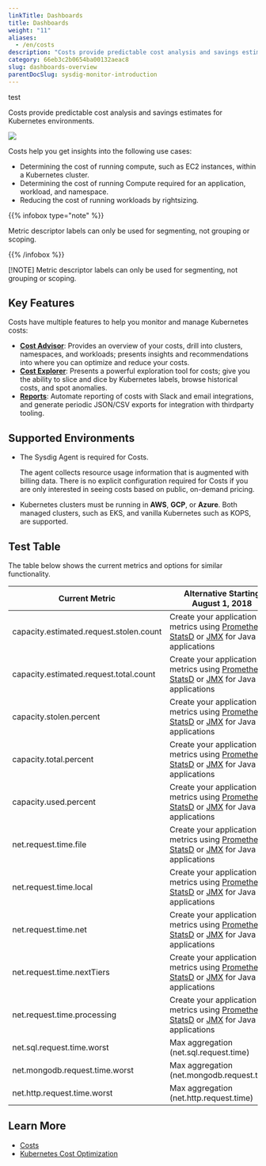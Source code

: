 ```yaml
---
linkTitle: Dashboards
title: Dashboards
weight: "11"
aliases:
  - /en/costs
description: "Costs provide predictable cost analysis and savings estimates for Kubernetes environments."
category: 66eb3c2b0654ba00132aeac8
slug: dashboards-overview
parentDocSlug: sysdig-monitor-introduction
---
```

test

Costs provide predictable cost analysis and savings estimates for Kubernetes environments.

![](https://docs.sysdig.com/image/cost_advisor_architecture.gif)

Costs help you get insights into the following use cases:

* Determining the cost of running compute, such as EC2 instances, within a Kubernetes cluster.
* Determining the cost of running Compute required for an application, workload, and namespace.
* Reducing the cost of running workloads by rightsizing.

{{% infobox type="note" %}}

Metric descriptor labels can only be used for segmenting, not grouping or scoping.

{{% /infobox %}}

[!NOTE]
Metric descriptor labels can only be used for segmenting, not grouping or scoping.

## Key Features

Costs have multiple features to help you monitor and manage Kubernetes costs:

* **[Cost Advisor](/en/cost-advisor)**: Provides an overview of your costs, drill into clusters, namespaces, and workloads; presents insights and recommendations into where you can optimize and reduce your costs.
* **[Cost Explorer](/en/cost-explorer)**:  Presents a powerful exploration tool for costs; give you the ability to slice and dice by Kubernetes labels, browse historical costs, and spot anomalies. 
* **[Reports](/en/cost-reports)**:  Automate reporting of costs with Slack and email integrations, and generate periodic JSON/CSV exports for integration with thirdparty tooling.

## Supported Environments

* The Sysdig Agent is required for Costs. 
  
  The agent collects resource usage information that is augmented with billing data. There is no explicit configuration required for Costs if you are only interested in seeing costs based on public, on-demand pricing.
  
* Kubernetes clusters must be running in <strong>AWS</strong>, <strong>GCP</strong>, or <strong>Azure</strong>. Both managed clusters, such as EKS, and vanilla Kubernetes such as KOPS, are supported.

## Test Table

The table below shows the current metrics and options for similar functionality.

| Current Metric                          | Alternative Starting August 1, 2018                                                                                                                                                                                                                                                                                                             |
| --------------------------------------- | ----------------------------------------------------------------------------------------------------------------------------------------------------------------------------------------------------------------------------------------------------------------------------------------------------------------------------------------------- |
| capacity.estimated.request.stolen.count | Create your application metrics using [Prometheus](https://sysdig.atlassian.net/wiki/spaces/PD/pages/64946336/Prometheus+metrics), [StatsD](https://support.sysdig.com/hc/en-us/articles/204376099-Metrics-integrations-StatsD) or [JMX](https://support.sysdig.com/hc/en-us/articles/204178959-Metrics-integrations-JMX) for Java applications |
| capacity.estimated.request.total.count  | Create your application metrics using [Prometheus](https://sysdig.atlassian.net/wiki/spaces/PD/pages/64946336/Prometheus+metrics), [StatsD](https://support.sysdig.com/hc/en-us/articles/204376099-Metrics-integrations-StatsD) or [JMX](https://support.sysdig.com/hc/en-us/articles/204178959-Metrics-integrations-JMX) for Java applications |
| capacity.stolen.percent                 | Create your application metrics using [Prometheus](https://sysdig.atlassian.net/wiki/spaces/PD/pages/64946336/Prometheus+metrics), [StatsD](https://support.sysdig.com/hc/en-us/articles/204376099-Metrics-integrations-StatsD) or [JMX](https://support.sysdig.com/hc/en-us/articles/204178959-Metrics-integrations-JMX) for Java applications |
| capacity.total.percent                  | Create your application metrics using [Prometheus](https://sysdig.atlassian.net/wiki/spaces/PD/pages/64946336/Prometheus+metrics), [StatsD](https://support.sysdig.com/hc/en-us/articles/204376099-Metrics-integrations-StatsD) or [JMX](https://support.sysdig.com/hc/en-us/articles/204178959-Metrics-integrations-JMX) for Java applications |
| capacity.used.percent                   | Create your application metrics using [Prometheus](https://sysdig.atlassian.net/wiki/spaces/PD/pages/64946336/Prometheus+metrics), [StatsD](https://support.sysdig.com/hc/en-us/articles/204376099-Metrics-integrations-StatsD) or [JMX](https://support.sysdig.com/hc/en-us/articles/204178959-Metrics-integrations-JMX) for Java applications |
| net.request.time.file                   | Create your application metrics using [Prometheus](https://sysdig.atlassian.net/wiki/spaces/PD/pages/64946336/Prometheus+metrics), [StatsD](https://support.sysdig.com/hc/en-us/articles/204376099-Metrics-integrations-StatsD) or [JMX](https://support.sysdig.com/hc/en-us/articles/204178959-Metrics-integrations-JMX) for Java applications |
| net.request.time.local                  | Create your application metrics using [Prometheus](https://sysdig.atlassian.net/wiki/spaces/PD/pages/64946336/Prometheus+metrics), [StatsD](https://support.sysdig.com/hc/en-us/articles/204376099-Metrics-integrations-StatsD) or [JMX](https://support.sysdig.com/hc/en-us/articles/204178959-Metrics-integrations-JMX) for Java applications |
| net.request.time.net                    | Create your application metrics using [Prometheus](https://sysdig.atlassian.net/wiki/spaces/PD/pages/64946336/Prometheus+metrics), [StatsD](https://support.sysdig.com/hc/en-us/articles/204376099-Metrics-integrations-StatsD) or [JMX](https://support.sysdig.com/hc/en-us/articles/204178959-Metrics-integrations-JMX) for Java applications |
| net.request.time.nextTiers              | Create your application metrics using [Prometheus](https://sysdig.atlassian.net/wiki/spaces/PD/pages/64946336/Prometheus+metrics), [StatsD](https://support.sysdig.com/hc/en-us/articles/204376099-Metrics-integrations-StatsD) or [JMX](https://support.sysdig.com/hc/en-us/articles/204178959-Metrics-integrations-JMX) for Java applications |
| net.request.time.processing             | Create your application metrics using [Prometheus](https://sysdig.atlassian.net/wiki/spaces/PD/pages/64946336/Prometheus+metrics), [StatsD](https://support.sysdig.com/hc/en-us/articles/204376099-Metrics-integrations-StatsD) or [JMX](https://support.sysdig.com/hc/en-us/articles/204178959-Metrics-integrations-JMX) for Java applications |
| net.sql.request.time.worst              | Max aggregation (net.sql.request.time)                                                                                                                                                                                                                                                                                                          |
| net.mongodb.request.time.worst          | Max aggregation (net.mongodb.request.time)                                                                                                                                                                                                                                                                                                      |
| net.http.request.time.worst             | Max aggregation (net.http.request.time)                                                                                                                                                                                                                                                                                                         |

## Learn More

* [Costs](https://www.youtube.com/watch?v=ZD0jSUKEONk&t=11s)
* [Kubernetes Cost Optimization](https://sysdig.com/blog/kubernetes-cost-optimization/)